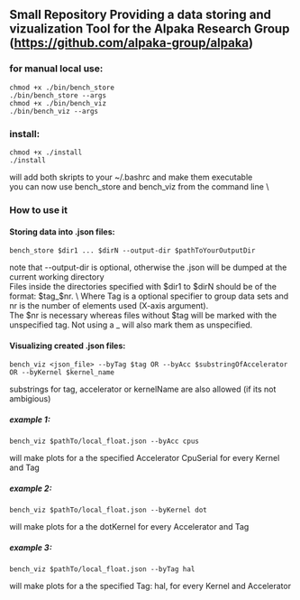## Small Repository Providing a data storing and vizualization Tool for the Alpaka Research Group (https://github.com/alpaka-group/alpaka)
### for manual local use:
	chmod +x ./bin/bench_store
	./bin/bench_store --args	
	chmod +x ./bin/bench_viz
	./bin/bench_viz --args
### install:
	chmod +x ./install
	./install
will add both skripts to your ~/.bashrc and make them executable \
you can now use bench_store and bench_viz from the command line \
### How to use it
#### Storing data into .json files:
	bench_store $dir1 ... $dirN --output-dir $pathToYourOutputDir
note that --output-dir is optional, otherwise the .json will be dumped at the current working directory \
Files inside the directories specified with $dir1 to $dirN should be of the format: $tag_$nr. \ 
Where Tag is a optional specifier to group data sets and nr is the number of elements used (X-axis argument). \
The $nr is necessary whereas files without $tag will be marked with the unspecified tag. Not using a _ will also mark them as unspecified. 
#### Visualizing created .json files: 
	bench_viz <json_file> --byTag $tag OR --byAcc $substringOfAccelerator OR --byKernel $kernel_name
substrings for tag, accelerator or kernelName are also allowed (if its not ambigious)
##### example 1:
	bench_viz $pathTo/local_float.json --byAcc cpus 
will make plots for a the specified Accelerator CpuSerial for every Kernel and Tag
##### example 2:
	bench_viz $pathTo/local_float.json --byKernel dot
will make plots for a the dotKernel for every Accelerator and Tag
##### example 3:
	bench_viz $pathTo/local_float.json --byTag hal
will make plots for a the specified Tag: hal, for every Kernel and Accelerator
